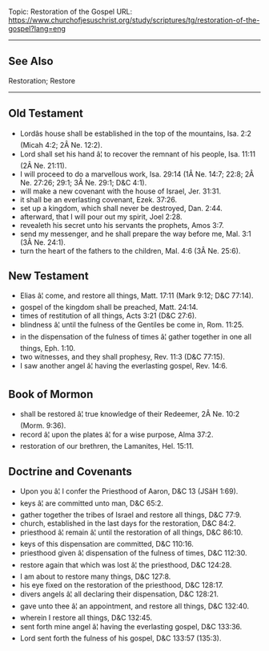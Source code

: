 Topic: Restoration of the Gospel
URL: https://www.churchofjesuschrist.org/study/scriptures/tg/restoration-of-the-gospel?lang=eng

---

## See Also

Restoration; Restore

---

## Old Testament

- Lordâs house shall be established in the top of the mountains, Isa. 2:2 (Micah 4:2; 2Â Ne. 12:2).
- Lord shall set his hand â¦ to recover the remnant of his people, Isa. 11:11 (2Â Ne. 21:11).
- I will proceed to do a marvellous work, Isa. 29:14 (1Â Ne. 14:7; 22:8; 2Â Ne. 27:26; 29:1; 3Â Ne. 29:1; D&C 4:1).
- will make a new covenant with the house of Israel, Jer. 31:31.
- it shall be an everlasting covenant, Ezek. 37:26.
- set up a kingdom, which shall never be destroyed, Dan. 2:44.
- afterward, that I will pour out my spirit, Joel 2:28.
- revealeth his secret unto his servants the prophets, Amos 3:7.
- send my messenger, and he shall prepare the way before me, Mal. 3:1 (3Â Ne. 24:1).
- turn the heart of the fathers to the children, Mal. 4:6 (3Â Ne. 25:6).

## New Testament

- Elias â¦ come, and restore all things, Matt. 17:11 (Mark 9:12; D&C 77:14).
- gospel of the kingdom shall be preached, Matt. 24:14.
- times of restitution of all things, Acts 3:21 (D&C 27:6).
- blindness â¦ until the fulness of the Gentiles be come in, Rom. 11:25.
- in the dispensation of the fulness of times â¦ gather together in one all things, Eph. 1:10.
- two witnesses, and they shall prophesy, Rev. 11:3 (D&C 77:15).
- I saw another angel â¦ having the everlasting gospel, Rev. 14:6.

## Book of Mormon

- shall be restored â¦ true knowledge of their Redeemer, 2Â Ne. 10:2 (Morm. 9:36).
- record â¦ upon the plates â¦ for a wise purpose, Alma 37:2.
- restoration of our brethren, the Lamanites, Hel. 15:11.

## Doctrine and Covenants

- Upon you â¦ I confer the Priesthood of Aaron, D&C 13 (JSâH 1:69).
- keys â¦ are committed unto man, D&C 65:2.
- gather together the tribes of Israel and restore all things, D&C 77:9.
- church, established in the last days for the restoration, D&C 84:2.
- priesthood â¦ remain â¦ until the restoration of all things, D&C 86:10.
- keys of this dispensation are committed, D&C 110:16.
- priesthood given â¦ dispensation of the fulness of times, D&C 112:30.
- restore again that which was lost â¦ the priesthood, D&C 124:28.
- I am about to restore many things, D&C 127:8.
- his eye fixed on the restoration of the priesthood, D&C 128:17.
- divers angels â¦ all declaring their dispensation, D&C 128:21.
- gave unto thee â¦ an appointment, and restore all things, D&C 132:40.
- wherein I restore all things, D&C 132:45.
- sent forth mine angel â¦ having the everlasting gospel, D&C 133:36.
- Lord sent forth the fulness of his gospel, D&C 133:57 (135:3).

